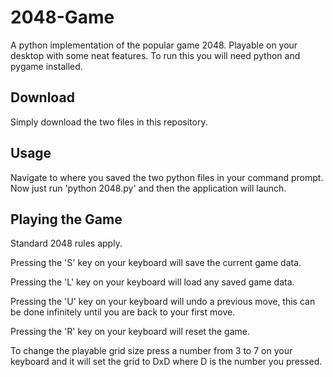 # 2048-Game
A python implementation of the popular game 2048. Playable on your desktop with some neat features. To run this you will need python and pygame installed.

## Download

Simply download the two files in this repository.

## Usage

Navigate to where you saved the two python files in your command prompt.
Now just run 'python 2048.py' and then the application will launch.

## Playing the Game

Standard 2048 rules apply.

Pressing the 'S' key on your keyboard will save the current game data.

Pressing the 'L' key on your keyboard will load any saved game data.

Pressing the 'U' key on your keyboard will undo a previous move, this can be done infinitely until you are back to your first move.

Pressing the 'R' key on your keyboard will reset the game.

To change the playable grid size press a number from 3 to 7 on your keyboard and it will set the grid to DxD where D is the number you pressed.
